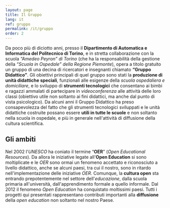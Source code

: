 ```yaml
---
layout: page
title: Il Gruppo 
lang: it
ref: gruppo 
permalink: /it/gruppo
order: 2
---
```


Da poco più di diciotto anni, presso il **Dipartimento di Automatica
e Informatica del Politecnico di Torino**, e in stretta collaborazione con la
scuola *“Amedeo Peyron” di Torino* (che ha la responsabilità della gestione
della *“Scuola in Ospedale” della Regione Piemonte*), opera a titolo gratuito un
gruppo di una decina di ricercatori e insegnanti chiamato **“Gruppo
Didattico”**.
Gli obiettivi principali di quel gruppo sono stati la **produzione di unità
didattiche speciali**, funzionali alle esigenze della *scuola ospedaliera
e domiciliare*, e lo sviluppo di **strumenti tecnologici** che consentano ai bimbi
e ragazzi ammalati di partecipare in *videoconferenza* alle attività delle loro
classi (obiettivo utile non soltanto ai fini didattici, ma anche dal punto di
vista psicologico).
Da alcuni anni il Gruppo Didattico ha preso consapevolezza del fatto che gli
strumenti tecnologici sviluppati e le unità didattiche costruite possano essere
**utili in tutte le scuole** e non soltanto nella scuola in ospedale, e più in
generale nell'attività di diffusione della cultura scientifica.

## Gli ambiti
Nel 2002 l'*UNESCO* ha coniato il termine “**OER**” (*Open Educational Resources*). Da
allora le iniziative legate all'**Open Education** si sono moltiplicate e le *OER*
sono ormai un fenomeno accettato e riconosciuto a livello didattico, anche se
alcuni paesi, tra cui il nostro, sono in ritardo nell'implementazione delle
iniziative *OER*.
Comunque, la **cultura open** sta entrando prepotentemente nel settore
dell'*educazione*, dalla scuola primaria all'università, dall'apprendimento
formale a quello informale. Dal 2012 il fenomeno *Open Education* ha conquistato
moltissimi paesi.
Tutti i progetti qui presentati rappresentano contributi importanti
alla **diffusione** della *open education* non soltanto nel nostro Paese.

